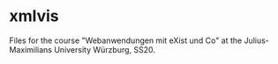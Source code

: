 # xmlvis
Files for the course "Webanwendungen mit eXist und Co" at the Julius-Maximilians University Würzburg, SS20.
